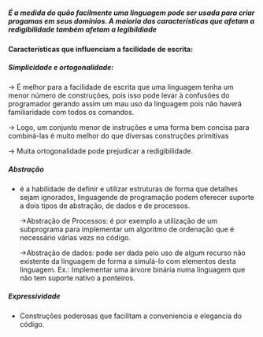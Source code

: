 ##### É a medida do quão facilmente uma linguagem pode ser usada para criar progamas em seus domínios. A maioria das características que afetam a redigibilidade também afetam a legibildiade




#### Características que influenciam a facilidade de escrita:

##### Simplicidade e ortogonalidade:

-> É melhor para a facilidade de escrita que uma linguagem tenha um menor número de construções, pois isso pode levar à confusões do programador gerando assim um mau uso da linguagem pois não haverá familiaridade com todos os comandos.

-> Logo, um conjunto menor de instruções e uma forma bem concisa para combiná-las é muito melhor do que diversas construções primitivas

-> Muita ortogonalidade pode prejudicar a redigibilidade.

##### Abstração

-  é a habilidade de definir e utilizar estruturas de forma que detalhes sejam ignorados, linguagende de programação podem oferecer suporte a dois tipos de abstração, de dados e de processos.

	->Abstração de Processos: é por exemplo a utilização de um subprograma para
	implementar um algoritmo de ordenação que é necessário várias vezs no código.

	->Abstração de dados: pode ser dada pelo uso de algum recurso não existente da
	linguagem de forma a simulá-lo com elementos desta linguagem. Ex.: Implementar 
	uma árvore binária numa linguagem que não tem suporte nativo a ponteiros.


##### Expressividade

- Construções poderosas que facilitam a conveniencia e elegancia do código.



